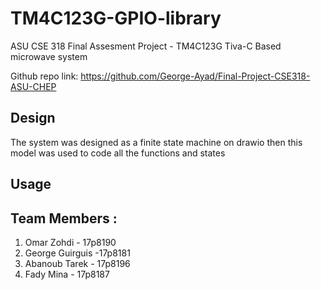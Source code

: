# TM4C123G-GPIO-library
ASU CSE 318 Final Assesment Project - TM4C123G Tiva-C Based microwave system

Github repo link:	https://github.com/George-Ayad/Final-Project-CSE318-ASU-CHEP

## Design
The system was designed as a finite state machine on drawio then this model was used to code all the functions and states


## Usage


## Team Members :
1. Omar Zohdi - 17p8190
2. George Guirguis -17p8181
3. Abanoub Tarek - 17p8196
4. Fady Mina - 17p8187
